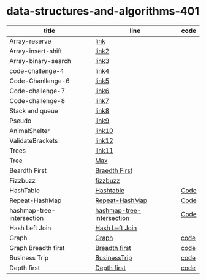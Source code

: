 # data-structures-and-algorithms-401

title|line|code
---|---|---
Array-reserve|[link](./array-reverse/README.md)
Array-insert-shift|[link2](./array-insert-shift)
Array-binary-search|[link3](./array-reverse/README.md)
code-challenge-4|[link4](./code-challenge-4/README.md)
Code-Chanllenge-6|[link5](./insertions/README.md)
Code-challenge-7|[link6](./linked-list-kth/README.md)
Code-challenge-8|[link7](./ZipLists/README.md)
Stack and queue|[link8](./stack-and-queue/REDME.md)
Pseudo|[link9](./stack-and-queue/README.md)
AnimalShelter|[link10](./AnimalShelter/Readme.md)
ValidateBrackets|[link12](./validate-brackets/Readme.md)
Trees|[link11](./trees/Readme.md)
Tree|[Max](./max/Readme.md)
Beardth First|[Braedth First](./beadthFirst/Readme.md)
Fizzbuzz|[fizzbuzz](./Fizzbuzz/Readme.md)
HashTable|[Hashtable](./hash-table/HashTable.md)|[Code](./hash-table/app/src)
Repeat-HashMap|[Repeat-HashMap](./Repeat-HashMap/Readme.md)|[Code](./hash-table/app/src)
hashmap-tree-intersection|[hashmap-tree-intersection](./intersection/Readme.md)|[Code](./hash-table/app/src)
Hash Left Join|[Hash Left Join](./join/Readme.md)
Graph|[Graph](./graph/Readme.md)|[code](./graph/app/src)
Graph Breadth first|[Breadth first](./graph/breadthFirst.md)|[code](./graph/app/src)
Business Trip|[BusinessTrip](./BusinessTrip/readme.md)|[code](./graph/app/src)
Depth first|[Depth first](./Depthfirst/readme.md)|[code](./graph/app/src)

